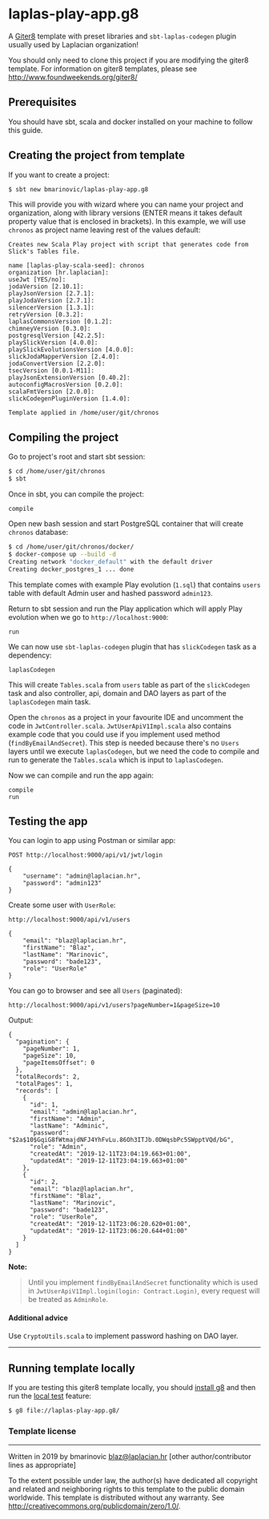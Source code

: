 # laplas-play-app.g8
A [Giter8][g8] template with preset libraries and `sbt-laplas-codegen` plugin usually used by Laplacian organization!

You should only need to clone this project if you are modifying the giter8 template. For information on giter8 templates, please see http://www.foundweekends.org/giter8/

## Prerequisites
You should have sbt, scala and docker installed on your machine to follow this guide.

## Creating the project from template

If you want to create a project:

```bash
$ sbt new bmarinovic/laplas-play-app.g8
```

This will provide you with wizard where you can name your project and organization, along with library versions (ENTER means it takes default property value that is enclosed in brackets).
In this example, we will use `chronos` as project name leaving rest of the values default:
```
Creates new Scala Play project with script that generates code from Slick's Tables file. 

name [laplas-play-scala-seed]: chronos
organization [hr.laplacian]: 
useJwt [YES/no]: 
jodaVersion [2.10.1]: 
playJsonVersion [2.7.1]: 
playJodaVersion [2.7.1]: 
silencerVersion [1.3.1]: 
retryVersion [0.3.2]: 
laplasCommonsVersion [0.1.2]: 
chimneyVersion [0.3.0]: 
postgresqlVersion [42.2.5]: 
playSlickVersion [4.0.0]: 
playSlickEvolutionsVersion [4.0.0]: 
slickJodaMapperVersion [2.4.0]: 
jodaConvertVersion [2.2.0]: 
tsecVersion [0.0.1-M11]: 
playJsonExtensionVersion [0.40.2]: 
autoconfigMacrosVersion [0.2.0]: 
scalaFmtVersion [2.0.0]: 
slickCodegenPluginVersion [1.4.0]: 

Template applied in /home/user/git/chronos
```

## Compiling the project
Go to project's root and start sbt session:
```bash
$ cd /home/user/git/chronos
$ sbt
```
Once in sbt, you can compile the project:
```
compile
```
Open new bash session and start PostgreSQL container that will create `chronos` database:
```bash
$ cd /home/user/git/chronos/docker/
$ docker-compose up --build -d
Creating network "docker_default" with the default driver
Creating docker_postgres_1 ... done
```
This template comes with example Play evolution (`1.sql`) that contains `users` table with default Admin user and hashed password `admin123`.

Return to sbt session and run the Play application which will apply Play evolution when we go to `http://localhost:9000`:
```
run
```
We can now use `sbt-laplas-codegen` plugin that has `slickCodegen` task as a dependency:
```
laplasCodegen
```
This will create `Tables.scala` from `users` table as part of the `slickCodegen` task and also controller, api, domain and DAO layers as part of the `laplasCodegen` main task.

Open the `chronos` as a project in your favourite IDE and uncomment the code in `JwtController.scala`.
`JwtUserApiV1Impl.scala` also contains example code that you could use if you implement used method (`findByEmailAndSecret`).
This step is needed because there's no `Users` layers until we execute `laplasCodegen`, but we need the code to compile and run to generate the `Tables.scala` which is input to `laplasCodegen`.

Now we can compile and run the app again:
```
compile
run
```

## Testing the app

You can login to app using Postman or similar app:
```
POST http://localhost:9000/api/v1/jwt/login
```
```
{
	"username": "admin@laplacian.hr",
	"password": "admin123"
}
```

Create some user with `UserRole`:
```
http://localhost:9000/api/v1/users
```
```
{
	"email": "blaz@laplacian.hr",
	"firstName": "Blaz",
	"lastName": "Marinovic",
	"password": "bade123",
	"role": "UserRole"
}
```

You can go to browser and see all `Users` (paginated):
```
http://localhost:9000/api/v1/users?pageNumber=1&pageSize=10
```
Output:
```
{
  "pagination": {
    "pageNumber": 1,
    "pageSize": 10,
    "pageItemsOffset": 0
  },
  "totalRecords": 2,
  "totalPages": 1,
  "records": [
    {
      "id": 1,
      "email": "admin@laplacian.hr",
      "firstName": "Admin",
      "lastName": "Adminic",
      "password": "$2a$10$GqiG8fWtmajdNFJ4YhFvLu.86Oh3ITJb.0DWqsbPc5SWpptVQd/bG",
      "role": "Admin",
      "createdAt": "2019-12-11T23:04:19.663+01:00",
      "updatedAt": "2019-12-11T23:04:19.663+01:00"
    },
    {
      "id": 2,
      "email": "blaz@laplacian.hr",
      "firstName": "Blaz",
      "lastName": "Marinovic",
      "password": "bade123",
      "role": "UserRole",
      "createdAt": "2019-12-11T23:06:20.620+01:00",
      "updatedAt": "2019-12-11T23:06:20.644+01:00"
    }
  ]
}
```

**Note:**
> Until you implement `findByEmailAndSecret` functionality which is used in `JwtUserApiV1Impl.login(login: Contract.Login)`, every request will be treated as `AdminRole`.

#### Additional advice

Use `CryptoUtils.scala` to implement password hashing on DAO layer.

---

## Running template locally

If you are testing this giter8 template locally, you should [install g8](http://www.foundweekends.org/giter8/setup.html) and then run the [local test](http://www.foundweekends.org/giter8/testing.html) feature:

```bash
$ g8 file://laplas-play-app.g8/
```

### Template license
----------------
Written in 2019 by bmarinovic blaz@laplacian.hr
[other author/contributor lines as appropriate]

To the extent possible under law, the author(s) have dedicated all copyright and related
and neighboring rights to this template to the public domain worldwide.
This template is distributed without any warranty. See <http://creativecommons.org/publicdomain/zero/1.0/>.

[g8]: http://www.foundweekends.org/giter8/
